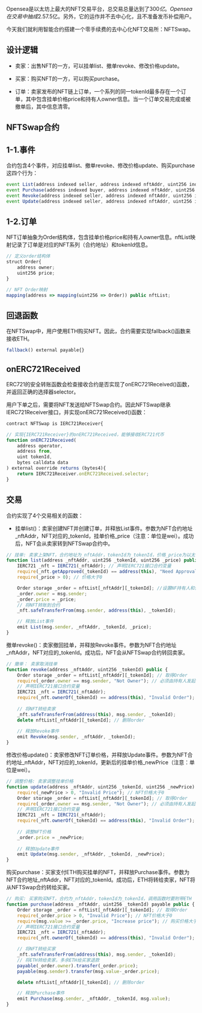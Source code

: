 Opensea是以太坊上最大的NFT交易平台，总交易总量达到了$300亿。Opensea在交易中抽成2.5%，因此它通过用户交易至少获利了$7.5亿。另外，它的运作并不去中心化，且不准备发币补偿用户。

今天我们就利用智能合约搭建一个零手续费的去中心化NFT交易所：NFTSwap。

## 设计逻辑
* 卖家：出售NFT的一方，可以挂单list、撤单revoke、修改价格update。

* 买家：购买NFT的一方，可以购买purchase。

* 订单：卖家发布的NFT链上订单，一个系列的同一tokenId最多存在一个订单，其中包含挂单价格price和持有人owner信息。当一个订单交易完成或被撤单后，其中信息清零。

## NFTSwap合约

## 1-1.事件
合约包含4个事件，对应挂单list、撤单revoke、修改价格update、购买purchase这四个行为：
```js
event List(address indexed seller, address indexed nftAddr, uint256 indexed tokenId, uint256 price);
event Purchase(address indexed buyer, address indexed nftAddr, uint256 indexed tokenId, uint256 price);
event Revoke(address indexed seller, address indexed nftAddr, uint256 indexed tokenId);    
event Update(address indexed seller, address indexed nftAddr, uint256 indexed tokenId, uint256 newPrice);
```

## 1-2.订单
NFT订单抽象为Order结构体，包含挂单价格price和持有人owner信息。nftList映射记录了订单是对应的NFT系列（合约地址）和tokenId信息。
```js
// 定义order结构体
struct Order{
    address owner;
    uint256 price; 
}

// NFT Order映射
mapping(address => mapping(uint256 => Order)) public nftList;
```

## 回退函数
在NFTSwap中，用户使用ETH购买NFT。因此，合约需要实现fallback()函数来接收ETH。
```js
fallback() external payable{}
```

## onERC721Received
ERC721的安全转账函数会检查接收合约是否实现了onERC721Received()函数，并返回正确的选择器selector。

用户下单之后，需要将NFT发送给NFTSwap合约。因此NFTSwap继承IERC721Receiver接口，并实现onERC721Received()函数：
```js
contract NFTSwap is IERC721Receiver{

// 实现{IERC721Receiver}的onERC721Received，能够接收ERC721代币
function onERC721Received(
    address operator,
    address from,
    uint tokenId,
    bytes calldata data
) external override returns (bytes4){
    return IERC721Receiver.onERC721Received.selector;
}
```

## 交易
合约实现了4个交易相关的函数：
* 挂单list()：卖家创建NFT并创建订单，并释放List事件。参数为NFT合约地址_nftAddr，NFT对应的_tokenId，挂单价格_price（注意：单位是wei）。成功后，NFT会从卖家转到NFTSwap合约中。
```js
// 挂单: 卖家上架NFT，合约地址为_nftAddr，tokenId为_tokenId，价格_price为以太坊（单位是wei）
function list(address _nftAddr, uint256 _tokenId, uint256 _price) public{
    IERC721 _nft = IERC721(_nftAddr); // 声明IERC721接口合约变量
    require(_nft.getApproved(_tokenId) == address(this), "Need Approval"); // 合约得到授权
    require(_price > 0); // 价格大于0

    Order storage _order = nftList[_nftAddr][_tokenId]; //设置NF持有人和价格
    _order.owner = msg.sender;
    _order.price = _price;
    // 将NFT转账到合约
    _nft.safeTransferFrom(msg.sender, address(this), _tokenId);

    // 释放List事件
    emit List(msg.sender, _nftAddr, _tokenId, _price);
}
```

撤单revoke()：卖家撤回挂单，并释放Revoke事件。参数为NFT合约地址_nftAddr，NFT对应的_tokenId。成功后，NFT会从NFTSwap合约转回卖家。
```js
// 撤单： 卖家取消挂单
function revoke(address _nftAddr, uint256 _tokenId) public {
    Order storage _order = nftList[_nftAddr][_tokenId]; // 取得Order        
    require(_order.owner == msg.sender, "Not Owner"); // 必须由持有人发起
    // 声明IERC721接口合约变量
    IERC721 _nft = IERC721(_nftAddr);
    require(_nft.ownerOf(_tokenId) == address(this), "Invalid Order"); // NFT在合约中
    
    // 将NFT转给卖家
    _nft.safeTransferFrom(address(this), msg.sender, _tokenId);
    delete nftList[_nftAddr][_tokenId]; // 删除order
  
    // 释放Revoke事件
    emit Revoke(msg.sender, _nftAddr, _tokenId);
}
```

修改价格update()：卖家修改NFT订单价格，并释放Update事件。参数为NFT合约地址_nftAddr，NFT对应的_tokenId，更新后的挂单价格_newPrice（注意：单位是wei）。

```js
// 调整价格: 卖家调整挂单价格
function update(address _nftAddr, uint256 _tokenId, uint256 _newPrice) public {
    require(_newPrice > 0, "Invalid Price"); // NFT价格大于0
    Order storage _order = nftList[_nftAddr][_tokenId]; // 取得Order        
    require(_order.owner == msg.sender, "Not Owner"); // 必须由持有人发起
    // 声明IERC721接口合约变量
    IERC721 _nft = IERC721(_nftAddr);
    require(_nft.ownerOf(_tokenId) == address(this), "Invalid Order"); // NFT在合约中
    
    // 调整NFT价格
    _order.price = _newPrice;
  
    // 释放Update事件
    emit Update(msg.sender, _nftAddr, _tokenId, _newPrice);
}
```

购买purchase：买家支付ETH购买挂单的NFT，并释放Purchase事件。参数为NFT合约地址_nftAddr，NFT对应的_tokenId。成功后，ETH将转给卖家，NFT将从NFTSwap合约转给买家。
```js
// 购买: 买家购买NFT，合约为_nftAddr，tokenId为_tokenId，调用函数时要附带ETH
function purchase(address _nftAddr, uint256 _tokenId) payable public {
    Order storage _order = nftList[_nftAddr][_tokenId]; // 取得Order        
    require(_order.price > 0, "Invalid Price"); // NFT价格大于0
    require(msg.value >= _order.price, "Increase price"); // 购买价格大于标价
    // 声明IERC721接口合约变量
    IERC721 _nft = IERC721(_nftAddr);
    require(_nft.ownerOf(_tokenId) == address(this), "Invalid Order"); // NFT在合约中

    // 将NFT转给买家
    _nft.safeTransferFrom(address(this), msg.sender, _tokenId);
    // 将ETH转给卖家，多余ETH给买家退款
    payable(_order.owner).transfer(_order.price);
    payable(msg.sender).transfer(msg.value-_order.price);

    delete nftList[_nftAddr][_tokenId]; // 删除order

    // 释放Purchase事件
    emit Purchase(msg.sender, _nftAddr, _tokenId, msg.value);
}
```